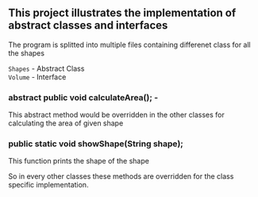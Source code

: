 ## This project illustrates the implementation of abstract classes and interfaces

The program is splitted into multiple files containing differenet class for all the shapes

`Shapes` - Abstract Class <br>
`Volume` - Interface

### abstract public void calculateArea(); - 
This abstract method would be overridden in the other classes
for calculating the area of given shape

###  public  static void showShape(String shape);
This function prints the shape of the shape

So in every other classes these methods are overridden for the class specific implementation.

